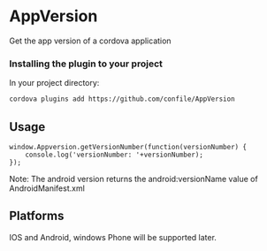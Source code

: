 AppVersion
==========

Get the app version of a cordova application


### Installing the plugin to your project

In your project directory:

```bash
cordova plugins add https://github.com/confile/AppVersion
```

## Usage

```
window.Appversion.getVersionNumber(function(versionNumber) {
	console.log('versionNumber: '+versionNumber);
});
```

Note: The android version returns the android:versionName value of AndroidManifest.xml

## Platforms

IOS and Android, windows Phone will be supported later.
